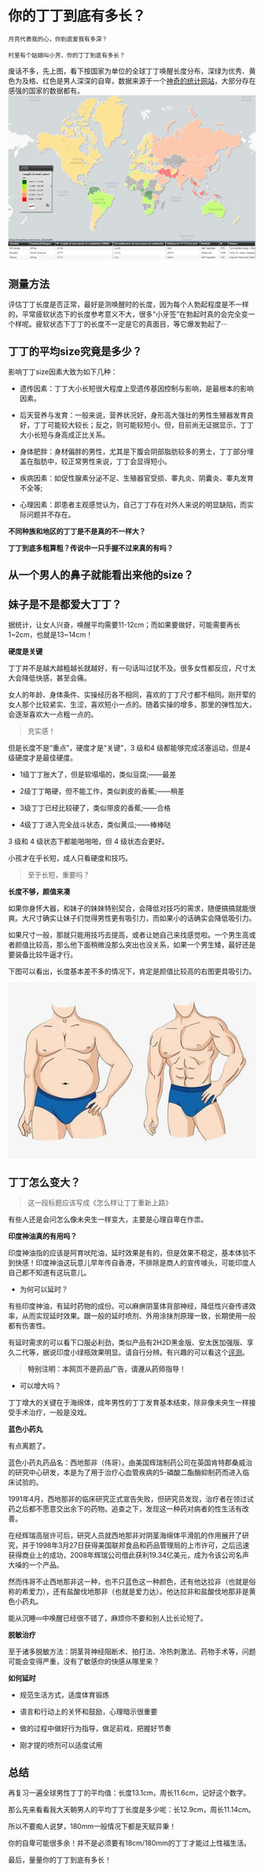 # 你的丁丁到底有多长？

    月亮代表我的心，你到底爱我有多深？

    村里有个姑娘叫小芳，你的丁丁到底有多长？

废话不多，先上图，看下按国家为单位的全球丁丁唤醒长度分布，深绿为优秀、黄色为及格、红色是男人深深的自卑，数据来源于一个[神奇的统计网站](https://www.targetmap.com/viewer.aspx?reportId=3073
)，大部分存在感强的国家的数据都有。
![Image](penis.jpg)

## 测量方法

评估丁丁长度是否正常，最好是测唤醒时的长度，因为每个人勃起程度是不一样的，平常疲软状态下的长度参考意义不大，很多“小牙签”在勃起时真的会完全变一个样呢。疲软状态下丁丁的长度不一定是它的真面目，等它爆发勃起了···

## 丁丁的平均size究竟是多少？

影响丁丁size因素大致为如下几种：

- 遗传因素：丁丁大小长短很大程度上受遗传基因控制与影响，是最根本的影响因素。

- 后天营养与发育：一般来说，营养状况好，身形高大强壮的男性生殖器发育良好，丁丁可能较大较长；反之，则可能较短小。但，目前尚无证据显示，丁丁大小长短与身高成正比关系。

- 身体肥胖：身材偏胖的男性，尤其是下腹会阴部脂肪较多的男士，丁丁部分埋盖在脂肪中，较正常男性来说，丁丁会显得短小。

- 疾病因素：如促性腺素分泌不足、生殖器官受损、睾丸炎、阴囊炎、睾丸发育不全等;

- 心理因素：即患者主观感觉认为，自己丁丁存在对外人来说的明显缺陷，而实际问题并不存在。

**不同种族和地区的丁丁是不是真的不一样大？**

**丁丁到底多粗算粗？传说中一只手握不过来真的有吗？**

## 从一个男人的鼻子就能看出来他的size？

## 妹子是不是都爱大丁丁？

据统计，让女人兴奋，唤醒平均需要11-12cm；而如果要做好，可能需要再长1~2cm，也就是13~14cm！

**硬度是关键**

丁丁并不是越大越粗越长就越好，有一句话叫过犹不及。很多女性都反应，尺寸太大会降低快感，甚至会痛。

女人的年龄、身体条件、实操经历各不相同，喜欢的丁丁尺寸都不相同。刚开荤的女人那个比较紧实、生涩，喜欢短小一点的。随着实操的增多，那里的弹性加大，会逐渐喜欢大一点粗一点的。

>充实感！

但是长度不是“重点”，硬度才是“关键”，3 级和4 级都能够完成活塞运动，但是4 级硬度才是最佳硬度。

- 1级丁丁胀大了，但是软塌塌的，类似豆腐;——最差

- 2级丁丁略硬，但不能工作，类似剥皮的香蕉;——稍差

- 3级丁丁已经比较硬了，类似带皮的香蕉;——合格

- 4级丁丁进入完全战斗状态，类似黄瓜;——棒棒哒

3 级和 4 级状态下都能啪啪啪，但 4 级状态会更好。

小孩才在乎长短，成人只看硬度和技巧。

>至于长短，重要吗？

**长度不够，颜值来凑**

如果你身怀大器，和妹子的妹妹特别契合，会降低对技巧的需求，随便搞搞就能很爽。大尺寸确实让妹子们觉得男性更有吸引力，而如果小的话确实会降低吸引力。

如果尺寸一般，那就只能用技巧去提高，或者让她自己来找感觉啦。一个男生高或者颜值比较高，那么他下面稍微没那么突出也没关系，如果一个男生矮，最好还是要装备比较牛逼才行。

下图可以看出，长度基本差不多的情况下，肯定是颜值比较高的右图更具吸引力。

![Image](身材影响.jpg)

## 丁丁怎么变大？

>这一段标题应该写成《怎么样让丁丁重新上路》

有些人还是会问怎么像未央生一样变大，主要是心理自卑在作祟。

**印度神油真的有用吗？**

印度神油指的应该是阿育吠陀油，延时效果是有的，但是效果不稳定，基本体验不到快感！印度神油这玩意儿早年传自香港，不排除是商人的宣传噱头，可能印度人自己都不知道有这玩意儿。

- 为何可以延时？

有些印度神油，有延时药物的成份。可以麻痹阴茎体背部神经，降低性兴奋传递效率，从而实现延时效果。跟一般的延时喷剂、外用涂抹剂原理一致，长期使用一般都有伤害性。

有延时需求的可以看下口服必利劲，类似产品有2H2D黑金版、安太医加强版、享久二代等，据说印度小绿瓶效果明显。请自行分辨。有兴趣的可以看这个[评测](http://www.maiyspj.com)。

>**特别注明：本网页不是药品广告，请遵从药师指导！**

- 可以增大吗？

丁丁增大的关键在于海绵体，成年男性的丁丁发育基本结束，除非像未央生一样接受手术治疗，一般是没戏。

**蓝色小药丸**

有点离题了。

蓝色小药丸药品名：西地那非（伟哥）。由美国辉瑞制药公司在英国肯特郡桑威治的研究中心研发，本是为了用于治疗心血管疾病的5-磷酸二酯酶抑制药而进入临床试验的。

1991年4月，西地那非的临床研究正式宣告失败，但研究员发现，治疗者在领过试药之后都不愿意交出余下的药物。追查之下，发现这一种药对病者的性生活有改善。

在经辉瑞高层许可后，研究人员就西地那非对阴茎海绵体平滑肌的作用展开了研究，并于1998年3月27日获得美国联邦食品和药品管理局的上市许可，之后迅速获得商业上的成功，2008年辉瑞公司借此获利19.34亿美元，成为令该公司名声大噪的一个产品。

然而伟哥不止西地那非这一种，也不只蓝色这一种颜色，还有他达拉非（也就是俗称的希爱力），还有盐酸伐地那非（也就是爱力达）。他达拉非和盐酸伐地那非是黄色小药丸。

能从沉睡💤中唤醒已经很不错了，麻烦你不要和别人比长论短了。

**脱敏治疗**

至于诸多脱敏方法：阴茎背神经阻断术、拍打法、冷热刺激法、药物手术等，问题可能会变得严重，没有了敏感你的快感从哪里来？

**如何延时**

- 规范生活方式，适度体育锻炼

- 语言和行动上的关怀和鼓励，心理暗示很重要

- 做的过程中做好行为指导，做足前戏，把握好节奏

- 刚才提的喷剂可以适度试用

## 总结

再复习一遍全球男性丁丁的平均值：长度13.1cm，周长11.6cm，记好这个数字。

那么先来看看我大天朝男人的平均丁丁长度是多少呢：长12.9cm，周长11.14cm。

所以不要痴人说梦，180mm一般情况下都是天赋异秉！

你的自卑可能很多余！并不是必须要有18cm/180mm的丁丁才能过上性福生活。

最后，量量你的丁丁到底有多长！
